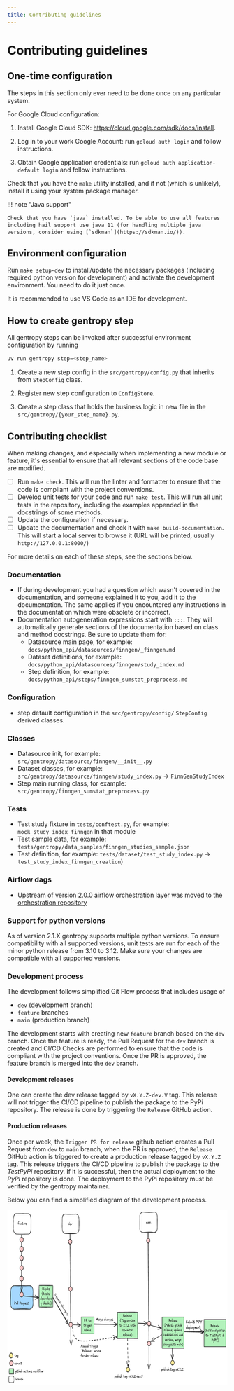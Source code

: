 ```yaml
---
title: Contributing guidelines
---
```


# Contributing guidelines

## One-time configuration

The steps in this section only ever need to be done once on any particular system.

For Google Cloud configuration:

1. Install Google Cloud SDK: https://cloud.google.com/sdk/docs/install.

1. Log in to your work Google Account: run `gcloud auth login` and follow instructions.

1. Obtain Google application credentials: run `gcloud auth application-default login` and follow instructions.

Check that you have the `make` utility installed, and if not (which is unlikely), install it using your system package manager.

!!! note "Java support"

    Check that you have `java` installed. To be able to use all features including hail support use java 11 (for handling multiple java versions, consider using [`sdkman`](https://sdkman.io/)).

## Environment configuration

Run `make setup-dev` to install/update the necessary packages (including required python version for development) and activate the development environment. You need to do it just once.

It is recommended to use VS Code as an IDE for development.

## How to create gentropy step

All gentropy steps can be invoked after successful environment configuration by running

```bash
uv run gentropy step=<step_name>
```

1. Create a new step config in the `src/gentropy/config.py` that inherits from `StepConfig` class.

2. Register new step configuration to `ConfigStore`.

3. Create a step class that holds the business logic in new file in the `src/gentropy/{your_step_name}.py`.

## Contributing checklist

When making changes, and especially when implementing a new module or feature, it's essential to ensure that all relevant sections of the code base are modified.

- [ ] Run `make check`. This will run the linter and formatter to ensure that the code is compliant with the project conventions.
- [ ] Develop unit tests for your code and run `make test`. This will run all unit tests in the repository, including the examples appended in the docstrings of some methods.
- [ ] Update the configuration if necessary.
- [ ] Update the documentation and check it with `make build-documentation`. This will start a local server to browse it (URL will be printed, usually `http://127.0.0.1:8000/`)

For more details on each of these steps, see the sections below.

### Documentation

- If during development you had a question which wasn't covered in the documentation, and someone explained it to you, add it to the documentation. The same applies if you encountered any instructions in the documentation which were obsolete or incorrect.
- Documentation autogeneration expressions start with `:::`. They will automatically generate sections of the documentation based on class and method docstrings. Be sure to update them for:
  - Datasource main page, for example: `docs/python_api/datasources/finngen/_finngen.md`
  - Dataset definitions, for example: `docs/python_api/datasources/finngen/study_index.md`
  - Step definition, for example: `docs/python_api/steps/finngen_sumstat_preprocess.md`

### Configuration

- step default configuration in the `src/gentropy/config/` `StepConfig` derived classes.

### Classes

- Datasource init, for example: `src/gentropy/datasource/finngen/__init__.py`
- Dataset classes, for example: `src/gentropy/datasource/finngen/study_index.py` → `FinnGenStudyIndex`
- Step main running class, for example: `src/gentropy/finngen_sumstat_preprocess.py`

### Tests

- Test study fixture in `tests/conftest.py`, for example: `mock_study_index_finngen` in that module
- Test sample data, for example: `tests/gentropy/data_samples/finngen_studies_sample.json`
- Test definition, for example: `tests/dataset/test_study_index.py` → `test_study_index_finngen_creation`)

### Airflow dags

- Upstream of version 2.0.0 airflow orchestration layer was moved to the [orchestration repository](https://github.com/opentargets/orchestration)

### Support for python versions

As of version 2.1.X gentropy supports multiple python versions. To ensure compatibility with all supported versions, unit tests are run for each of the minor python release from 3.10 to 3.12. Make sure your changes are compatible with all supported versions.

### Development process

The development follows simplified Git Flow process that includes usage of

- `dev` (development branch)
- `feature` branches
- `main` (production branch)

The development starts with creating new `feature` branch based on the `dev` branch. Once the feature is ready, the Pull Request for the `dev` branch is created and CI/CD Checks are performed to ensure that the code is compliant with the project conventions. Once the PR is approved, the feature branch is merged into the `dev` branch.

#### Development releases

One can create the dev release tagged by `vX.Y.Z-dev.V` tag. This release will not trigger the CI/CD pipeline to publish the package to the PyPi repository. The release is done by triggering the `Release` GitHub action.

#### Production releases

Once per week, the `Trigger PR for release` github action creates a Pull Request from `dev` to `main` branch, when the PR is approved, the `Release` GitHub action is triggered to create a production release tagged by `vX.Y.Z` tag. This release triggers the CI/CD pipeline to publish the package to the _TestPyPi_ repository. If it is successful, then the actual deployment to the _PyPI_ repository is done. The deployment to the PyPi repository must be verified by the gentropy maintainer.

Below you can find a simplified diagram of the development process.

<div align="center">
  <img width="800" height="400" src="../../assets/imgs/development-flow.png" alt="development process">
</div>
